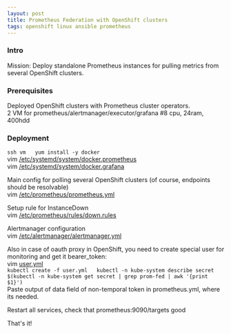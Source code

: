 ```yaml
---
layout: post  
title: Prometheus Federation with OpenShift clusters
tags: openshift linux ansible prometheus  
---
```



### Intro  
Mission: Deploy standalone Prometheus instances for pulling metrics from several OpenShift clusters.  

### Prerequisites  
Deployed OpenShift clusters with Prometheus cluster operators.  
2 VM for prometheus/alertmanager/executor/grafana \#8 cpu, 24ram, 400hdd  

### Deployment  
``ssh vm  
yum install -y docker``     
vim [/etc/systemd/system/docker.prometheus]({{"/listings/2019-03-26-Prometheus-federation-OpenShift/docker.prometheus"}})  
vim [/etc/systemd/system/docker.grafana]({{"/listings/2019-03-26-Prometheus-federation-OpenShift/docker.grafana"}})  

Main config for polling several OpenShift clusters (of course, endpoints should be resolvable)   
vim [/etc/prometheus/prometheus.yml]({{"/listings/2019-03-26-Prometheus-federation-OpenShift/prometheus,yml"}})

Setup rule for InstanceDown  
 vim [/etc/prometheus/rules/down.rules]({{"/listings/2019-03-26-Prometheus-federation-OpenShift/rule"}})

Alertmanager configuration  
vim [/etc/alertmanager/alertmanager.yml]({{"/listings/2019-03-26-Prometheus-federation-OpenShift/alertmanager.yml"}})

Also in case of oauth proxy in OpenShift, you need to create special user for monitoring and get it bearer_token:  
vim [user.yml]({{"/listings/2019-03-26-Prometheus-federation-OpenShift/user.yml"}})  
``kubectl create -f user.yml  
kubectl -n kube-system describe secret $(kubectl -n kube-system get secret | grep prom-fed | awk '{print $1}')``  
Paste output of data field of non-temporal token in prometheus.yml, where its needed.  

Restart all services, check that prometheus:9090/targets good  

That's it!  
